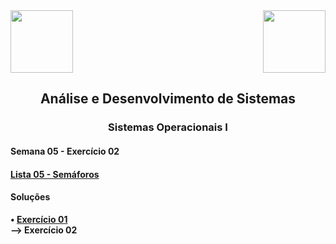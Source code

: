 <div>
  <img src="https://www.fateczl.edu.br/assets/logos/fatec-zl.png" height=100>
  <img src="https://www.fateczl.edu.br/assets/logos/novo-logo-colorido.png" align="right" height=100>
</div>

<h2 align="center">Análise e Desenvolvimento de Sistemas</h2>
<h3 align="center">Sistemas Operacionais I</h3>
<h4>Semana 05 - Exercício 02</h4>

<h4>
  
[Lista 05 - Semáforos](https://github.com/leo-gremes-ads/SO1_S05_E01_ThreadRequisicao/blob/main/05%20-%20Sem%C3%A1foros.pdf)
</h4>

<h4>Soluções</h4>

<b>• [Exercício 01](https://github.com/leo-gremes-ads/SO1_S05_E01_ThreadRequisicao)</b><br>
<b>--> Exercício 02</b>
